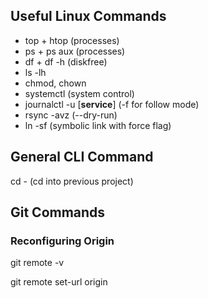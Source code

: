 ## Useful Linux Commands
- top + htop (processes)
- ps + ps aux (processes)
- df + df -h (diskfree)
- ls -lh
- chmod, chown
- systemctl (system control)
- journalctl -u [**service**] (-f for follow mode)
- rsync -avz (--dry-run)
- ln -sf (symbolic link with force flag)

## General CLI Command

cd - (cd into previous project)

## Git Commands

### Reconfiguring Origin
git remote -v

git remote set-url origin <new-remote-url>

